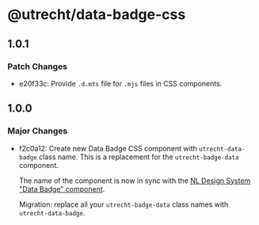 # @utrecht/data-badge-css

## 1.0.1

### Patch Changes

- e20f33c: Provide `.d.mts` file for `.mjs` files in CSS components.

## 1.0.0

### Major Changes

- f2c0a12: Create new Data Badge CSS component with `utrecht-data-badge` class name. This is a replacement for the `utrecht-badge-data` component.

  The name of the component is now in sync with the [NL Design System "Data Badge" component](https://nldesignsystem.nl/data-badge).

  Migration: replace all your `utrecht-badge-data` class names with `utrecht-data-badge`.
